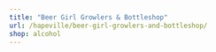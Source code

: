 ```yaml
---
title: "Beer Girl Growlers & Bottleshop"
url: /hapeville/beer-girl-growlers-and-bottleshop/
shop: alcohol
---
```

